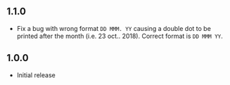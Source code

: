 ## 1.1.0
- Fix a bug with wrong format `DD MMM. YY` causing a double dot to be printed after the month (i.e. 23 oct.. 2018). Correct format is `DD MMM YY`.

## 1.0.0
- Initial release